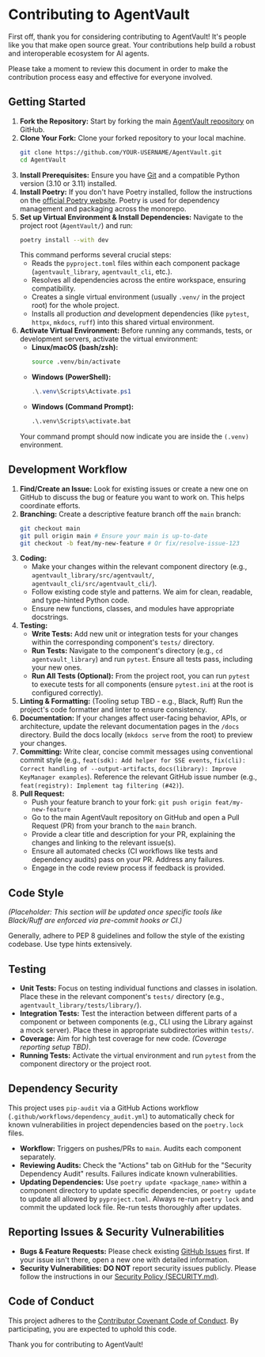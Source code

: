 # Contributing to AgentVault

First off, thank you for considering contributing to AgentVault! It's people like you that make open source great. Your contributions help build a robust and interoperable ecosystem for AI agents.

Please take a moment to review this document in order to make the contribution process easy and effective for everyone involved.

## Getting Started

1.  **Fork the Repository:** Start by forking the main [AgentVault repository](https://github.com/SecureAgentTools/AgentVault) on GitHub.
2.  **Clone Your Fork:** Clone your forked repository to your local machine.
    ```bash
    git clone https://github.com/YOUR-USERNAME/AgentVault.git
    cd AgentVault
    ```
3.  **Install Prerequisites:** Ensure you have [Git](https://git-scm.com/) and a compatible Python version (3.10 or 3.11) installed.
4.  **Install Poetry:** If you don't have Poetry installed, follow the instructions on the [official Poetry website](https://python-poetry.org/docs/#installation). Poetry is used for dependency management and packaging across the monorepo.
5.  **Set up Virtual Environment & Install Dependencies:** Navigate to the project root (`AgentVault/`) and run:
    ```bash
    poetry install --with dev
    ```
    This command performs several crucial steps:
    *   Reads the `pyproject.toml` files within each component package (`agentvault_library`, `agentvault_cli`, etc.).
    *   Resolves all dependencies across the entire workspace, ensuring compatibility.
    *   Creates a single virtual environment (usually `.venv/` in the project root) for the whole project.
    *   Installs all production *and* development dependencies (like `pytest`, `httpx`, `mkdocs`, `ruff`) into this shared virtual environment.
6.  **Activate Virtual Environment:** Before running any commands, tests, or development servers, activate the virtual environment:
    *   **Linux/macOS (bash/zsh):**
        ```bash
        source .venv/bin/activate
        ```
    *   **Windows (PowerShell):**
        ```powershell
        .\.venv\Scripts\Activate.ps1
        ```
    *   **Windows (Command Prompt):**
        ```cmd
        .\.venv\Scripts\activate.bat
        ```
    Your command prompt should now indicate you are inside the `(.venv)` environment.

## Development Workflow

1.  **Find/Create an Issue:** Look for existing issues or create a new one on GitHub to discuss the bug or feature you want to work on. This helps coordinate efforts.
2.  **Branching:** Create a descriptive feature branch off the `main` branch:
    ```bash
    git checkout main
    git pull origin main # Ensure your main is up-to-date
    git checkout -b feat/my-new-feature # Or fix/resolve-issue-123
    ```
3.  **Coding:**
    *   Make your changes within the relevant component directory (e.g., `agentvault_library/src/agentvault/`, `agentvault_cli/src/agentvault_cli/`).
    *   Follow existing code style and patterns. We aim for clean, readable, and type-hinted Python code.
    *   Ensure new functions, classes, and modules have appropriate docstrings.
4.  **Testing:**
    *   **Write Tests:** Add new unit or integration tests for your changes within the corresponding component's `tests/` directory.
    *   **Run Tests:** Navigate to the component's directory (e.g., `cd agentvault_library`) and run `pytest`. Ensure all tests pass, including your new ones.
    *   **Run All Tests (Optional):** From the project root, you can run `pytest` to execute tests for all components (ensure `pytest.ini` at the root is configured correctly).
5.  **Linting & Formatting:** (Tooling setup TBD - e.g., Black, Ruff) Run the project's code formatter and linter to ensure consistency.
6.  **Documentation:** If your changes affect user-facing behavior, APIs, or architecture, update the relevant documentation pages in the `/docs` directory. Build the docs locally (`mkdocs serve` from the root) to preview your changes.
7.  **Committing:** Write clear, concise commit messages using conventional commit style (e.g., `feat(sdk): Add helper for SSE events`, `fix(cli): Correct handling of --output-artifacts`, `docs(library): Improve KeyManager examples`). Reference the relevant GitHub issue number (e.g., `feat(registry): Implement tag filtering (#42)`).
8.  **Pull Request:**
    *   Push your feature branch to your fork: `git push origin feat/my-new-feature`
    *   Go to the main AgentVault repository on GitHub and open a Pull Request (PR) from your branch to the `main` branch.
    *   Provide a clear title and description for your PR, explaining the changes and linking to the relevant issue(s).
    *   Ensure all automated checks (CI workflows like tests and dependency audits) pass on your PR. Address any failures.
    *   Engage in the code review process if feedback is provided.

## Code Style

*(Placeholder: This section will be updated once specific tools like Black/Ruff are enforced via pre-commit hooks or CI.)*

Generally, adhere to PEP 8 guidelines and follow the style of the existing codebase. Use type hints extensively.

## Testing

*   **Unit Tests:** Focus on testing individual functions and classes in isolation. Place these in the relevant component's `tests/` directory (e.g., `agentvault_library/tests/library/`).
*   **Integration Tests:** Test the interaction between different parts of a component or between components (e.g., CLI using the Library against a mock server). Place these in appropriate subdirectories within `tests/`.
*   **Coverage:** Aim for high test coverage for new code. *(Coverage reporting setup TBD)*.
*   **Running Tests:** Activate the virtual environment and run `pytest` from the component directory or the project root.

## Dependency Security

This project uses `pip-audit` via a GitHub Actions workflow (`.github/workflows/dependency_audit.yml`) to automatically check for known vulnerabilities in project dependencies based on the `poetry.lock` files.

*   **Workflow:** Triggers on pushes/PRs to `main`. Audits each component separately.
*   **Reviewing Audits:** Check the "Actions" tab on GitHub for the "Security Dependency Audit" results. Failures indicate known vulnerabilities.
*   **Updating Dependencies:** Use `poetry update <package_name>` within a component directory to update specific dependencies, or `poetry update` to update all allowed by `pyproject.toml`. Always re-run `poetry lock` and commit the updated lock file. Re-run tests thoroughly after updates.

## Reporting Issues & Security Vulnerabilities

*   **Bugs & Feature Requests:** Please check existing [GitHub Issues](https://github.com/SecureAgentTools/AgentVault/issues) first. If your issue isn't there, open a new one with detailed information.
*   **Security Vulnerabilities:** **DO NOT** report security issues publicly. Please follow the instructions in our [Security Policy (SECURITY.md)](/..SECURITY.md).

## Code of Conduct

This project adheres to the [Contributor Covenant Code of Conduct](../CODE_OF_CONDUCT.md). By participating, you are expected to uphold this code.

Thank you for contributing to AgentVault!
